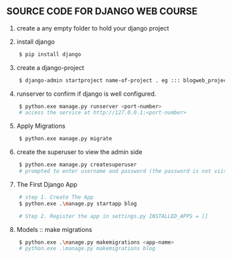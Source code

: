 ## SOURCE CODE FOR DJANGO WEB COURSE
1. create a any empty folder to hold your django project <blogweb>

2. install django
```bash
    $ pip install django
```

3. create a django-project

```bash
    $ django-admin startproject name-of-project . eg ::: blogweb_project
```

4. runserver to confirm if django is well configured.

```bash
    $ python.exe manage.py runserver <port-number>
    # access the service at http://127.0.0.1:<port-number>
```

5. Apply Migrations
```bash
    $ python.exe manage.py migrate
```

6. create the superuser to view the admin side
```bash
    $ python.exe manage.py createsuperuser
    # prompted to enter username and password (the password is not viisble for protection)
```

7. The First Django App
```bash
    # step 1. Create The App
    $ python.exe .\manage.py startapp blog

    # Step 2. Register the app in settings.py INSTALLED_APPS = []

```

8. Models :: make migrations
```bash
    $ python.exe .\manage.py makemigrations <app-name>
    # python.exe .\manage.py makemigrations blog
```
